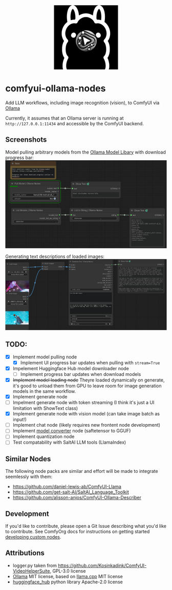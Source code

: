 <div align="center">
    <img src="comfyui-ollama-nodes-logo.png" alt="ComfyUI Ollama Nodes logo" width="200" height="200">
</div>

# comfyui-ollama-nodes

Add LLM workflows, including image recognition (vision), to ComfyUI via [Ollama](https://github.com/ollama/ollama)

Currently, it assumes that an Ollama server is running at `http://127.0.0.1:11434` and accessible by the ComfyUI backend.

## Screenshots

Model pulling arbitrary models from the [Ollama Model Libary](https://ollama.com/library) with download progress bar:
![](screenshots/ollama_nodes_pull_and_list_progress_bar_workflow_screenshot.png)

Generating text descriptions of loaded images:
![](screenshots/ollama_nodes_batch_image_workflow_screenshot.png)

## TODO:
- [X] Implement model pulling node
    - [x] Implement UI progress bar updates when pulling with `stream=True`
- [x] Impelement Huggingface Hub model downloader node
    - [ ] Implement progress bar updates when download models
- [x] ~~Implement model loading node~~ Theyre loaded dynamically on generate, it's good to unload them from GPU to leave room for image generation models in the same workflow.
- [x] Implement generate node
- [ ] Impelment generate node with token streaming (I think it's just a UI limitation with ShowText class)
- [x] Implement generate node with vision model (can take image batch as input!)
- [ ] Implement chat node (likely requires new frontent node development)
- [ ] Implement [model converter](https://github.com/ggerganov/llama.cpp/discussions/2948) node (saftetensor to GGUF)
- [ ] Implement quantization node
- [ ] Test compatability with SaltAI LLM tools (LlamaIndex)

## Similar Nodes
The following node packs are similar and effort will be made to integrate seemlessly with them:
- https://github.com/daniel-lewis-ab/ComfyUI-Llama
- https://github.com/get-salt-AI/SaltAI_Language_Toolkit
- https://github.com/alisson-anjos/ComfyUI-Ollama-Describer


## Development

If you'd like to contribute, please open a Git Issue describing what you'd like to contribute. See ComfyOrg docs for instructions on getting started [developing custom nodes](https://docs.comfy.org/essentials/custom_node_overview).

## Attributions

- logger.py taken from https://github.com/Kosinkadink/ComfyUI-VideoHelperSuite, GPL-3.0 license
- [Ollama](https://github.com/ollama/ollama) MIT license, based on [llama.cpp](https://github.com/ggerganov/llama.cpp) MIT license
- [huggingface_hub](https://github.com/huggingface/huggingface_hub) python library Apache-2.0 license